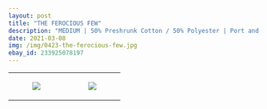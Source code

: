```yaml
---
layout: post
title: "THE FEROCIOUS FEW"
description: "MEDIUM | 50% Preshrunk Cotton / 50% Polyester | Port and Company"
date: 2021-03-08
img: /img/0423-the-ferocious-few.jpg
ebay_id: 233925078197
---
```




<table style="width:100%;"><tr><td style="vertical-align:top;">
      <figure class="tmblr-full" data-orig-height="2048" data-orig-width="1365" data-orig-src="https://concertshirts.netlify.app/shirts/0423/0423-01.jpg"><img src="https://64.media.tumblr.com/227c5aae24e5b1b29bb71a379ab6e5d2/3ed185a966c581ec-5d/s540x810/07e6b749f86021967f43bc7a8ed9a1de3a80a7d6.jpg" data-orig-height="2048" data-orig-width="1365" data-orig-src="https://concertshirts.netlify.app/shirts/0423/0423-01.jpg"/></figure></td>
    <td style="vertical-align:top;">
      <figure class="tmblr-full" data-orig-height="2048" data-orig-width="1365" data-orig-src="https://concertshirts.netlify.app/shirts/0423/0423-02.jpg"><img src="https://64.media.tumblr.com/4fc4c1954fc901bdccfdf4a5fecc46c3/3ed185a966c581ec-e6/s540x810/dc73eb8ea30d719fcbf190996283683acd162e2b.jpg" data-orig-height="2048" data-orig-width="1365" data-orig-src="https://concertshirts.netlify.app/shirts/0423/0423-02.jpg"/></figure></td>
  </tr></table>
